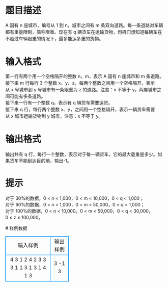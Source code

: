 # 

 
 # 题目描述 
<p><span style="line-height: 20.7999992370605px;">A&nbsp;国有&nbsp;n&nbsp;座城市，编号从&nbsp;1&nbsp;到&nbsp;n，城市之间有&nbsp;m&nbsp;条双向道路。每一条道路对车辆都有重量限制，简称限重。现在有&nbsp;q&nbsp;辆货车在运输货物，司机们想知道每辆车在不超过车辆限重的情况下，最多能运多重的货物。</span></p> 

 
 # 输入格式 
<p><span style="line-height: 20.7999992370605px;">第一行有两个用一个空格隔开的整数&nbsp;n，m，表示&nbsp;A&nbsp;国有&nbsp;n&nbsp;座城市和&nbsp;m&nbsp;条道路。&nbsp;</span><br style="line-height: 20.7999992370605px;" />
<span style="line-height: 20.7999992370605px;">接下来&nbsp;m&nbsp;行每行&nbsp;3&nbsp;个整数&nbsp;x、y、z，每两个整数之间用一个空格隔开，表示从&nbsp;x&nbsp;号城市到&nbsp;y&nbsp;号城市有一条限重为&nbsp;z&nbsp;的道路。注意：x&nbsp;不等于&nbsp;y，两座城市之间可能有多条道路。&nbsp;</span><br style="line-height: 20.7999992370605px;" />
<span style="line-height: 20.7999992370605px;">接下来一行有一个整数&nbsp;q，表示有&nbsp;q&nbsp;辆货车需要运货。&nbsp;</span><br style="line-height: 20.7999992370605px;" />
<span style="line-height: 20.7999992370605px;">接下来&nbsp;q&nbsp;行，每行两个整数&nbsp;x、y，之间用一个空格隔开，表示一辆货车需要从&nbsp;x&nbsp;城市运输货物到&nbsp;y&nbsp;城市，注意：x&nbsp;不等于&nbsp;y。</span></p> 

 
 # 输出格式 
<p>输出共有&nbsp;q&nbsp;行，每行一个整数，表示对于每一辆货车，它的最大载重是多少。如果货车不能到达目的地，输出-1。</p> 

 
 # 提示 
<p>对于&nbsp;30%的数据，0&nbsp;&lt;&nbsp;n&nbsp;&lt;&nbsp;1,000，0&nbsp;&lt;&nbsp;m&nbsp;&lt;&nbsp;10,000，0&nbsp;&lt;&nbsp;q&nbsp;&lt;&nbsp;1,000；<br />
对于&nbsp;60%的数据，0&nbsp;&lt;&nbsp;n&nbsp;&lt;&nbsp;1,000，0&nbsp;&lt;&nbsp;m&nbsp;&lt;&nbsp;50,000，0&nbsp;&lt;&nbsp;q&nbsp;&lt;&nbsp;1,000；<br />
对于&nbsp;100%的数据，0&nbsp;&lt;&nbsp;n&nbsp;&lt;&nbsp;10,000，0&nbsp;&lt;&nbsp;m&nbsp;&lt;&nbsp;50,000，0&nbsp;&lt;&nbsp;q&nbsp;&lt;&nbsp;30,000，0&nbsp;&le;&nbsp;z&nbsp;&le;&nbsp;100,000。</p> 
# 样例数据
<style>
        table,table tr th, table tr td { border:1px solid #0094ff; }
        table { width: 200px; min-height: 25px; line-height: 25px; text-align: center; border-collapse: collapse;}   
    </style>
<table>
	<tr>
		<td>输入样例</td>
		<td>输出样例</td>
	</tr>
<tr><td>4 3 
1 2 4 
2 3 3 
3 1 1 
3 
1 3 
1 4 
1 3 </td><td>3
-1
3</td></tr></table>
